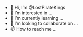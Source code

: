 - 👋 Hi, I’m @LostPirateKings
- 👀 I’m interested in ...
- 🌱 I’m currently learning ...
- 💞️ I’m looking to collaborate on ...
- 📫 How to reach me ...

<!---
LostPirateKings/LostPirateKings is a ✨ special ✨ repository because its `README.md` (this file) appears on your GitHub profile.
You can click the Preview link to take a look at your changes.
--->
